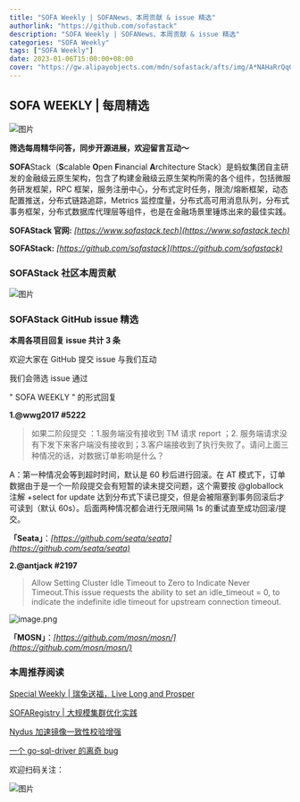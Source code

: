 ```yaml
---
title: "SOFA Weekly | SOFANews、本周贡献 & issue 精选"
authorlink: "https://github.com/sofastack"
description: "SOFA Weekly | SOFANews、本周贡献 & issue 精选"
categories: "SOFA Weekly"
tags: ["SOFA Weekly"]
date: 2023-01-06T15:00:00+08:00
cover: "https://gw.alipayobjects.com/mdn/sofastack/afts/img/A*NAHaRrQqGzAAAAAAAAAAAAAAARQnAQ"
---
```


## SOFA WEEKLY | 每周精选

![图片](https://p3-juejin.byteimg.com/tos-cn-i-k3u1fbpfcp/1e08fca65f7643c783d33f590bb41d5a~tplv-k3u1fbpfcp-zoom-1.image)

**筛选每周精华问答，同步开源进展，欢迎留言互动～**

**SOFA**Stack（**S**calable **O**pen **F**inancial **A**rchitecture Stack）是蚂蚁集团自主研发的金融级云原生架构，包含了构建金融级云原生架构所需的各个组件，包括微服务研发框架，RPC 框架，服务注册中心，分布式定时任务，限流/熔断框架，动态配置推送，分布式链路追踪，Metrics 监控度量，分布式高可用消息队列，分布式事务框架，分布式数据库代理层等组件，也是在金融场景里锤炼出来的最佳实践。

**SOFAStack 官网:** *[https://www.sofastack.tech](https://www.sofastack.tech)*

**SOFAStack:** *[https://github.com/sofastack](https://github.com/sofastack)*

### SOFAStack 社区本周贡献

![图片](https://mdn.alipayobjects.com/huamei_soxoym/afts/img/A*UIbfRpBphOwAAAAAAAAAAAAADrGAAQ/original)

### SOFAStack GitHub issue 精选

**本周各项目回复 issue 共计 3 条**

欢迎大家在 GitHub 提交 issue 与我们互动

我们会筛选 issue 通过 

" SOFA WEEKLY " 的形式回复

**1.@wwg2017  #5222**

>如果二阶段提交 ：1.服务端没有接收到 TM 请求 report ；2. 服务端请求没有下发下来客户端没有接收到；3.客户端接收到了执行失败了。请问上面三种情况的话，对数据订单影响是什么？

A：第一种情况会等到超时时间，默认是 60 秒后进行回滚。在 AT 模式下，订单数据由于是一个一阶段提交会有短暂的读未提交问题，这个需要按 @globallock 注解 +select for update 达到分布式下读已提交，但是会被阻塞到事务回滚后才可读到（默认 60s）。后面两种情况都会进行无限间隔 1s 的重试直至成功回滚/提交。

**「Seata」**：*[https://github.com/seata/seata](https://github.com/seata/seata)*

**2.@antjack  #2197** 

>Allow Setting Cluster Idle Timeout to Zero to Indicate Never Timeout.This issue requests the ability to set an idle_timeout = 0, to indicate the indefinite idle timeout for upstream connection timeout.

![image.png](https://p3-juejin.byteimg.com/tos-cn-i-k3u1fbpfcp/cff2031d485347b78158d63c75d9fba8~tplv-k3u1fbpfcp-watermark.image?)

**「MOSN」**：*[https://github.com/mosn/mosn/](https://github.com/mosn/mosn/)*

### 本周推荐阅读

[Special Weekly | 瑞兔送福，Live Long and Prosper](https://mp.weixin.qq.com/s?__biz=MzUzMzU5Mjc1Nw==&mid=2247522322&idx=1&sn=bbc21ffd3a8b05569a6c0e61099acad0&chksm=faa377c8cdd4fede06c7cda96fb462710172801c682e7df5affdd6fef408da3ecaf4b508fd1c&scene=21)

[SOFARegistry | 大规模集群优化实践](https://mp.weixin.qq.com/s?__biz=MzUzMzU5Mjc1Nw==&mid=2247517005&idx=1&sn=685cea90982f8ecec5ffc56880d63175&chksm=faa36c97cdd4e58163830407bd827838f6ecb0a5b0e22130b507141fe9a24b2e645666fc0571&scene=21)

[Nydus 加速镜像一致性校验增强](https://mp.weixin.qq.com/s?__biz=MzUzMzU5Mjc1Nw==&mid=2247522977&idx=1&sn=2db9751af8bf68cc43d900f34e2cce3e&chksm=faa3757bcdd4fc6d6343fb900d4fe414f0ca7ae276d7f69a6b04f0cb4770c2e1423081e05e70&scene=21)

[一个 go-sql-driver 的离奇 bug](https://mp.weixin.qq.com/s?__biz=MzUzMzU5Mjc1Nw==&mid=2247522005&idx=1&sn=724ab40baf32952ffcced317d5a5f642&chksm=faa3790fcdd4f0194a6ab0b92369fc64aad5bd108b9969ebfb318d814116f9a8b4c8c64ac831&scene=21)

欢迎扫码关注：

![图片](https://p3-juejin.byteimg.com/tos-cn-i-k3u1fbpfcp/e19d0a6d7f734ad6a585cde82ae4f3bf~tplv-k3u1fbpfcp-zoom-1.image)
